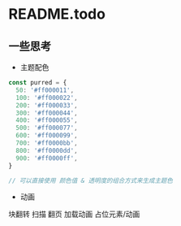 # README.todo

## 一些思考

- 主题配色

```js
const purred = {
  50: '#ff000011',
  100: '#ff000022',
  200: '#ff000033',
  300: '#ff000044',
  400: '#ff000055',
  500: '#ff000077',
  600: '#ff000099',
  700: '#ff0000bb',
  800: '#ff0000dd',
  900: '#ff0000ff',
}

// 可以直接使用 颜色值 & 透明度的组合方式来生成主题色
```

- 动画

块翻转
扫描
翻页
加载动画
占位元素/动画
